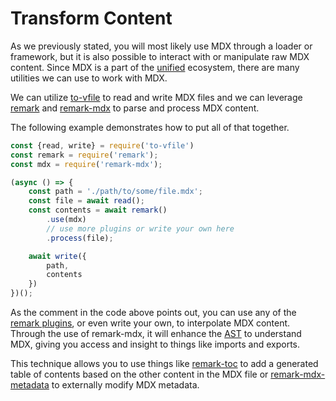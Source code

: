# Transform Content

As we previously stated, you will most likely use MDX through a loader or framework, but it is also possible to interact with or manipulate raw MDX content.  Since MDX is a part of the [unified][unified] ecosystem, there are many utilities we can use to work with MDX.

We can utilize [to-vfile][to-vfile] to read and write MDX files and we can leverage [remark][remark] and [remark-mdx][remark-mdx] to parse and process MDX content.

The following example demonstrates how to put all of that together.

```js
const {read, write} = require('to-vfile')
const remark = require('remark');
const mdx = require('remark-mdx');

(async () => {
    const path = './path/to/some/file.mdx';
    const file = await read();
    const contents = await remark()
        .use(mdx)
        // use more plugins or write your own here
        .process(file);

    await write({
        path,
        contents
    })
})();
```

As the comment in the code above points out, you can use any of the [remark plugins][remark-plugins], or even write your own, to interpolate MDX content.  Through the use of remark-mdx, it will enhance the [AST][ast] to understand MDX, giving you access and insight to things like imports and exports.

This technique allows you to use things like [remark-toc][remark-toc] to add a generated table of contents based on the other content in the MDX file or [remark-mdx-metadata][remark-mdx-metadata] to externally modify MDX metadata.

[ast]: /advanced/ast
[remark]: https://github.com/remarkjs/remark
[remark-mdx]: https://github.com/mdx-js/mdx/tree/master/packages/remark-mdx
[remark-mdx-metadata]: https://github.com/manovotny/remark-mdx-metadata
[remark-plugins]: /advanced/plugins
[remark-toc]: https://github.com/remarkjs/remark-toc
[to-vfile]: https://github.com/vfile/to-vfile
[unified]: https://unified.js.org
